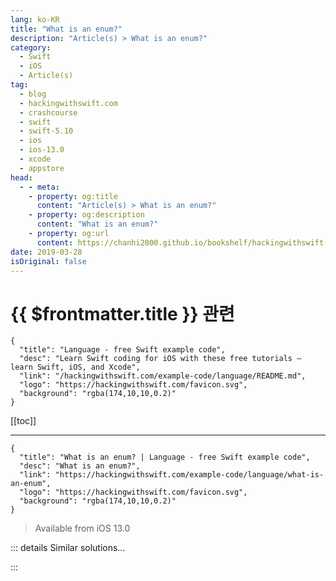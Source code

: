 ```yaml
---
lang: ko-KR
title: "What is an enum?"
description: "Article(s) > What is an enum?"
category:
  - Swift
  - iOS
  - Article(s)
tag: 
  - blog
  - hackingwithswift.com
  - crashcourse
  - swift
  - swift-5.10
  - ios
  - ios-13.0
  - xcode
  - appstore
head:
  - - meta:
    - property: og:title
      content: "Article(s) > What is an enum?"
    - property: og:description
      content: "What is an enum?"
    - property: og:url
      content: https://chanhi2000.github.io/bookshelf/hackingwithswift.com/example-code/language/what-is-an-enum.html
date: 2019-03-28
isOriginal: false
---
```


# {{ $frontmatter.title }} 관련

```component VPCard
{
  "title": "Language - free Swift example code",
  "desc": "Learn Swift coding for iOS with these free tutorials – learn Swift, iOS, and Xcode",
  "link": "/hackingwithswift.com/example-code/language/README.md",
  "logo": "https://hackingwithswift.com/favicon.svg",
  "background": "rgba(174,10,10,0.2)"
}
```

[[toc]]

---

```component VPCard
{
  "title": "What is an enum? | Language - free Swift example code",
  "desc": "What is an enum?",
  "link": "https://hackingwithswift.com/example-code/language/what-is-an-enum",
  "logo": "https://hackingwithswift.com/favicon.svg",
  "background": "rgba(174,10,10,0.2)"
}
```

> Available from iOS 13.0

<!-- TODO: 작성 -->

<!-- 
“Enum” is short for “enumeration”, and it’s a way of letting you use fixed names for special values rather than relying on strings or integers.

For example, if we wanted to track how happy a user was, you could use a number scale where -1 meant unhappy, +1 meant happy, and 0 meant they were in between, but then the onus is on you to remember what those numbers mean. A better idea is to use an enum like this one:

```swift
enum Satisfaction {
    case unhappy
    case meh
    case happy
}
```

Those cases can now be referenced as `Satisfaction.happy`, so it’s clear what you mean – and internally it’s treated no different from an integer, so it has no performance impact.

We can create a `Person` struct using that new enum, like this:

```swift
struct Person {
    var name: String
    var satisfaction: Satisfaction
}
```

Because Swift knows the `satisfaction` property must be a value from the `Satisfaction` enum we can just specify the case we want to use when creating a value:

```swift
let person = Person(name: "Taylor", satisfaction: .happy)
```

-->

::: details Similar solutions…

<!--
/example-code/language/how-to-list-all-cases-in-an-enum-using-caseiterable">How to list all cases in an enum using CaseIterable 
/quick-start/swiftui/how-to-create-multi-step-animations-using-phase-animators">How to create multi-step animations using phase animators 
/example-code/language/how-to-add-raw-values-to-enums">How to add raw values to enums 
/quick-start/concurrency/how-to-create-and-use-task-local-values">How to create and use task local values 
/quick-start/concurrency/how-to-handle-different-result-types-in-a-task-group">How to handle different result types in a task group</a>
-->

:::

